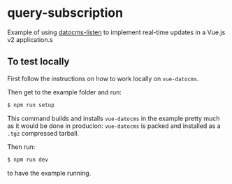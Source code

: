 # query-subscription

Example of using [datocms-listen](https://www.npmjs.com/package/datocms-listen) to implement real-time updates in a Vue.js v2 application.s

## To test locally

First follow the instructions on how to work locally on `vue-datocms`.

Then get to the example folder and run:

```bash
$ npm run setup
```

This command builds and installs `vue-datocms` in the example pretty much as it would be done in producion: `vue-datocms` is packed and installed as a `.tgz` compressed tarball.

Then run:

```bash
$ npm run dev
```

to have the example running.
